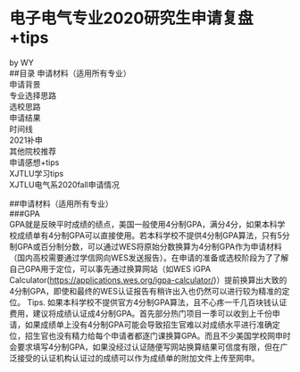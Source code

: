 # 电子电气专业2020研究生申请复盘+tips
by WY  
##目录
申请材料（适用所有专业）  
申请背景  
专业选择思路  
选校思路  
申请结果  
时间线  
2021补申  
其他院校推荐  
申请感想+tips  
XJTLU学习tips  
XJTLU电气系2020fall申请情况  

##申请材料（适用所有专业）  
###GPA  
GPA就是反映平时成绩的绩点，美国一般使用4分制GPA，满分4分，如果本科学校成绩单有4分制GPA可以直接使用。若本科学校不提供4分制GPA算法，只有5分制GPA或百分制分数，可以通过WES将原始分数换算为4分制GPA作为申请材料（国内高校需要通过学信网向WES发送报告）。在申请的准备或选校阶段为了了解自己GPA用于定位，可以事先通过换算网站（如WES iGPA Calculator(https://applications.wes.org/igpa-calculator/)）提前换算出大致的4分制GPA，即使和最终的WES认证报告有稍许出入也仍然可以进行较为精准的定位。
Tips. 如果本科学校不提供官方4分制GPA算法，且不心疼一千几百块钱认证费用，建议将成绩认证成4分制GPA。首先部分热门项目一季可以收到上千份申请，如果成绩单上没有4分制GPA可能会导致招生官难以对成绩水平进行准确定位，招生官也没有精力给每个申请者都逐门课换算GPA。而且不少美国学校网申时会要求填写4分制GPA，如果没经过认证随便写网站换算结果可信度有限，但在广泛接受的认证机构认证过的成绩可以作为成绩单的附加文件上传至网申。
